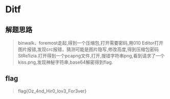 # Ditf

## 解题思路

> binwalk、foremost走起,得到一个压缩包,打开需要密码,用010 Editor打开图片报错,发现crc报错，猜测可能是图片隐写,修改高度,得到压缩包密码StRe1izia.打开得到一个pcapng文件,打开,搜错字符串png,看到请求了一个kiss.png,发现神秘字符串,base64解密得到flag.

## flag

> flag{Oz_4nd_Hir0_lov3_For3ver}
